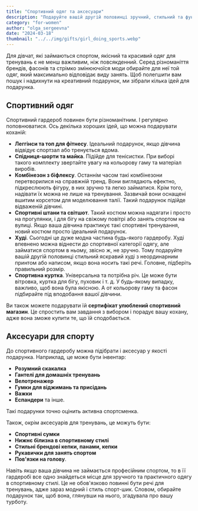 ```yaml
---
title: "Спортивний одяг та аксесуари"
description: "Подаруйте вашій другій половинці зручний, стильний та функціональний одяг для занять спортом"
category: "for-women"
author: "olga_sergeevna"
date: "2024-03-18"
thumbnail: "../../img/gifts/girl_doing_sports.webp"
---
```


Для дівчат, які займаються спортом, якісний та красивий одяг для тренувань є не менш важливим, ніж повсякденний. Серед різноманіття брендів, фасонів та стрімко змінюючоїся моди обирайте для неї той одяг, який максимально відповідає виду занять. Щоб полегшити вам пошук і надихнути на креативний подарунок, ми зібрали кілька ідей для подарунка.

## Спортивний одяг

Спортивний гардероб повинен бути різноманітним. І регулярно поповнюватися. Ось декілька хороших ідей, що можна подарувати коханій:

- **Леггінси та топ для фітнесу**. Ідеальний подарунок, якщо дівчина відвідує спортзал або тренується вдома.
- **Спідниця-шорти та майка**. Підійде для тенісистки. При виборі такого комплекту звертайте увагу на кольорову гаму та матеріал виробів.
- **Комбінезон з біфлексу**. Останнім часом такі комбінезони перетворилися на справжній тренд. Вони виглядають ефектно, підкреслюють фігуру, в них зручно та легко займатися. Крім того, надівати їх можна не лише на тренування. Зазвичай вони оснащені вшитим корсетом для моделювання талії. Такий подарунок підійде відваженій дівчині.
- **Спортивні штани та світшот**. Такий костюм можна надягати і просто на прогулянки, і для бігу на свіжому повітрі або занять спортом на вулиці. Якщо ваша дівчина практикує такі спортивні тренування, новий костюм просто ідеальний подарунок.
- **Худі**. Сьогодні це дуже модна частина будь-якого гардеробу. Худі впевнено можна віднести до спортивної категорії одягу, але займатися спортом в ньому, звісно ж, не зручно. Тому подаруйте вашій другій половинці стильний яскравий худі з неординарним принтом або написом, якщо вона носить такі речі. Головне, підберіть правильний розмір.
- **Спортивна куртка**. Універсальна та потрібна річ. Це може бути вітровка, куртка для бігу, пуховик і т. д. У будь-якому випадку, важливо, щоб вона була якісною. А от кольорову гаму та фасон підбирайте під вподобання вашої дівчини.

Ви також можете подарувати їй **сертифікат улюблений спортивний магазин**. Це спростить вам завдання з вибором і порадує вашу кохану, адже вона зможе купити те, що їй сподобається.

## Аксесуари для спорту

До спортивного гардеробу можна підібрати і аксесуар у якості подарунка. Наприклад, це може бути інвентар:

- **Розумний скакалка**
- **Гантелі для домашніх тренувань**
- **Велотренажер**
- **Гумки для віджимань та присідань**
- **Важки**
- **Еспандери** та інше.

Такі подарунки точно оцінить активна спортсменка.

Також, окрім аксесуарів для тренувань, це можуть бути:

- **Спортивні сумки**
- **Нижнє білизна в спортивному стилі**
- **Стильні брендові кепки, панами, кепки**
- **Рукавички для занять спортом**
- **Пов'язки на голову**.

Навіть якщо ваша дівчина не займається професійним спортом, то в її гардеробі все одно знайдеться місце для зручного та практичного одягу в спортивному стилі. Це не обов'язково повинні бути речі для тренувань, адже зараз модний і стиль спорт-шик. Словом, обирайте подарунок так, щоб вона, глянувши на нього, згадувала про вашу турботу.

